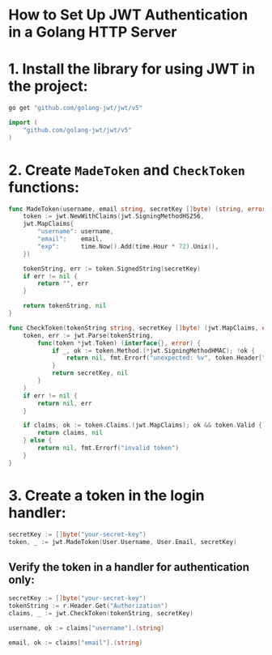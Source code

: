 # **How to Set Up JWT Authentication in a Golang HTTP Server**

# 1. Install the library for using JWT in the project:

```bash
go get "github.com/golang-jwt/jwt/v5"
```

```go
import (
	"github.com/golang-jwt/jwt/v5"
)
```

# 2. Create `MadeToken` and `CheckToken` functions:

```go
func MadeToken(username, email string, secretKey []byte) (string, error) {
	token := jwt.NewWithClaims(jwt.SigningMethodHS256,
    jwt.MapClaims{
		"username": username,
		"email":    email,
		"exp":      time.Now().Add(time.Hour * 72).Unix(),
	})

	tokenString, err := token.SignedString(secretKey)
	if err != nil {
        return "", err
    }

	return tokenString, nil
}
```

```go
func CheckToken(tokenString string, secretKey []byte) (jwt.MapClaims, error) {
	token, err := jwt.Parse(tokenString,
        func(token *jwt.Token) (interface{}, error) {
		    if _, ok := token.Method.(*jwt.SigningMethodHMAC); !ok {
			    return nil, fmt.Errorf("unexpected: %v", token.Header["alg"])
		    }
		    return secretKey, nil
	    }
    )
	if err != nil {
        return nil, err
    }

	if claims, ok := token.Claims.(jwt.MapClaims); ok && token.Valid {
		return claims, nil
	} else {
		return nil, fmt.Errorf("invalid token")
	}
}
```

# 3. Create a token in the login handler:

```go
secretKey := []byte("your-secret-key")
token, _ := jwt.MadeToken(User.Username, User.Email, secretKey)
```

## Verify the token in a handler for authentication only:

```go
secretKey := []byte("your-secret-key")
tokenString := r.Header.Get("Authorization")
claims, _ := jwt.CheckToken(tokenString, secretKey)

username, ok := claims["username"].(string)

email, ok := claims["email"].(string)
```